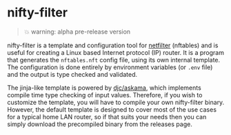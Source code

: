# nifty-filter

> 💥 warning: alpha pre-release version

nifty-filter is a template and configuration tool for
[netfilter](https://www.netfilter.org/) (nftables) and is useful for
creating a Linux based Internet protocol (IP) router. It is a program
that generates the `nftables.nft` config file, using its own internal
template. The configuration is done entirely by environment variables
(or `.env` file) and the output is type checked and validated.

The jinja-like template is powered by
[djc/askama](https://github.com/djc/askama), which implements compile
time type checking of input values. Therefore, if you wish to
customize the template, you will have to compile your own nifty-filter
binary. However, the default template is designed to cover most of the
use cases for a typical home LAN router, so if that suits your needs
then you can simply download the precompiled binary from the releases
page.

